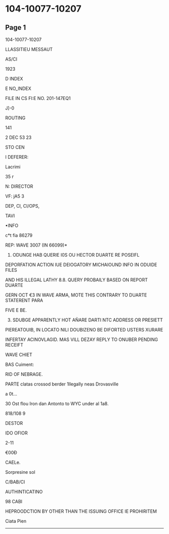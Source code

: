 # 104-10077-10207

## Page 1

104-10077-10207

LLASSITIEU MESSAUT

AS/CI

1923

D INDEX

E NO_INDEX

FILE IN CS FI:E NO. 201-147EQ1

J]-0

ROUTING

141

2 DEC 53 23

STO CEN

I DEFERER:

Lacrimi

35 г

N: DIRECTOR

VF: jA5 3

DEP, CI, CI/OPS,

TAVI

•INFO

c*t fia 86279

REP: WAVE 3007 (IN 66099)*

1. ODUNGE HAB QUERIE I0S OU HECTOR DUARTE RE POSEIFL

DEPORFATION ACTION IUE DEIOGATORY MICHAIOUND INFO IN ODUIDE FILES

AND HIS ILLEGAL LATHY 8.8. QUERY PROBAILY BASED ON REPORT DUARTE

GERN OCT €3 IN WAVE ARMA, MOTE THIS CONTRARY TO DUARTE STATERENT PARA

FIVE E BE.

3. SDUBGE APPARENTLY HOT AÑARE DARTI NTC ADDRESS OR PRESIETT

PIEREATOUIB, IN LOCATO NILI DOUBIZENO BE DIFORTED USTERS XURARE

INFERTAY ACINOVLAGID. MAS VILL DEZAY REPLY TO ONUBER PENDING RECEIFT

WAVE CHIET

BAS Cuiment:

RID OF NEBRAGE.

PARTE clatas crossod berder 1llegally neas Drovasville

a 0t...

30 Ost flou Iron dan Antonto to WYC under al 1a8.

818/108 9

DESTOR

IDO OFIOR

2-11

€00Đ

CAELe.

Sorpresine sol

C/BAB/CI

AUTHINTICATINO

98 CABI

HEPROODCTION BY OTHER THAN THE ISSUING OFFICE IE PROHIRITEM

Ciata Pien

---

